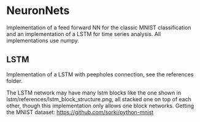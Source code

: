 # NeuronNets

Implementation of a feed forward NN for the classic MNIST classification and an implementation of a LSTM for time series analysis.
All implementations use numpy.

## LSTM
Implementation of a LSTM with peepholes connection, see the references folder.
		
The LSTM network may have many lstm blocks like the one shown in lstm/references/lstm_block_structure.png, all 
stacked one on top of each other, though this implementation only allows one block networks.
Getting the MNIST dataset: https://github.com/sorki/python-mnist